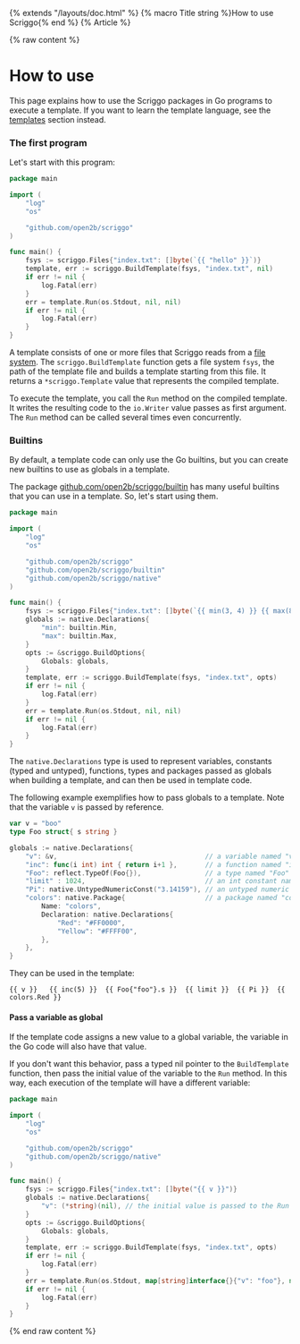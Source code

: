 {% extends "/layouts/doc.html" %}
{% macro Title string %}How to use Scriggo{% end %}
{% Article %}

{% raw content %}

# How to use

This page explains how to use the Scriggo packages in Go programs to execute a template. If you want to learn the
template language, see the [templates](/templates) section instead.

### The first program

Let's start with this program:  

```go
package main

import (
	"log"
	"os"

	"github.com/open2b/scriggo"
)

func main() {
	fsys := scriggo.Files{"index.txt": []byte(`{{ "hello" }}`)}
	template, err := scriggo.BuildTemplate(fsys, "index.txt", nil)
	if err != nil {
		log.Fatal(err)
	}
	err = template.Run(os.Stdout, nil, nil)
	if err != nil {
		log.Fatal(err)
	}
}
```

A template consists of one or more files that Scriggo reads from a [file system](https://pkg.go.dev/io/fs#FS). The
`scriggo.BuildTemplate` function gets a file system `fsys`, the path of the template file and builds a template
starting from this file. It returns a `*scriggo.Template` value that represents the compiled template.

To execute the template, you call the `Run` method on the compiled template. It writes the resulting code to the
`io.Writer` value passes as first argument. The `Run` method can be called several times even concurrently.

### Builtins

By default, a template code can only use the Go builtins, but you can create new builtins to use as globals in a
template.

The package [github.com/open2b/scriggo/builtin](https://pkg.go.dev/github.com/open2b/scriggo/builtin) has many useful
builtins that you can use in a template. So, let's start using them.

```go
package main

import (
	"log"
	"os"

	"github.com/open2b/scriggo"
	"github.com/open2b/scriggo/builtin"
	"github.com/open2b/scriggo/native"
)

func main() {
	fsys := scriggo.Files{"index.txt": []byte(`{{ min(3, 4) }} {{ max(8, 5) }}`)}
	globals := native.Declarations{
		"min": builtin.Min,
		"max": builtin.Max,
	}
	opts := &scriggo.BuildOptions{
		Globals: globals,
	}
	template, err := scriggo.BuildTemplate(fsys, "index.txt", opts)
	if err != nil {
		log.Fatal(err)
	}
	err = template.Run(os.Stdout, nil, nil)
	if err != nil {
		log.Fatal(err)
	}
}
```

The `native.Declarations` type is used to represent variables, constants (typed and untyped), functions, types and
packages passed as globals when building a template, and can then be used in template code.

The following example exemplifies how to pass globals to a template. Note that the variable `v` is passed by reference.

```go
var v = "boo"
type Foo struct{ s string }

globals := native.Declarations{
    "v": &v,                                     // a variable named "v"
    "inc": func(i int) int { return i+1 },       // a function named "inc"
    "Foo": reflect.TypeOf(Foo{}),                // a type named "Foo"
    "limit" : 1024,                              // an int constant named "limit"
    "Pi": native.UntypedNumericConst("3.14159"), // an untyped numeric constant named "Pi"
    "colors": native.Package{                    // a package named "colors"
        Name: "colors",
        Declaration: native.Declarations{
            "Red": "#FF0000",
            "Yellow": "#FFFF00",
        },
    },
}
```

They can be used in the template:

```scriggo
{{ v }}   {{ inc(5) }}  {{ Foo{"foo"}.s }}  {{ limit }}  {{ Pi }}  {{ colors.Red }}
```

#### Pass a variable as global

If the template code assigns a new value to a global variable, the variable in the Go code will also have that value.

If you don't want this behavior, pass a typed nil pointer to the `BuildTemplate` function, then pass the initial value
of the variable to the `Run` method. In this way, each execution of the template will have a different variable:

```go
package main

import (
	"log"
	"os"

	"github.com/open2b/scriggo"
	"github.com/open2b/scriggo/native"
)

func main() {
	fsys := scriggo.Files{"index.txt": []byte("{{ v }}")}
	globals := native.Declarations{
		"v": (*string)(nil), // the initial value is passed to the Run method.
	}
	opts := &scriggo.BuildOptions{
		Globals: globals,
	}
	template, err := scriggo.BuildTemplate(fsys, "index.txt", opts)
	if err != nil {
		log.Fatal(err)
	}
	err = template.Run(os.Stdout, map[string]interface{}{"v": "foo"}, nil)
	if err != nil {
		log.Fatal(err)
	}
}
```

{% end raw content %}